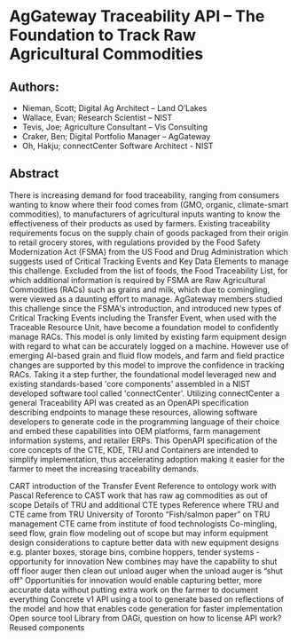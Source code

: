 # AgGateway Traceability API – The Foundation to Track Raw Agricultural Commodities

## Authors:
- Nieman, Scott; Digital Ag Architect – Land O’Lakes
- Wallace, Evan; Research Scientist – NIST
- Tevis, Joe; Agriculture Consultant – Vis Consulting
- Craker, Ben; Digital Portfolio Manager – AgGateway
- Oh, Hakju; connectCenter Software Architect - NIST

## Abstract

There is increasing demand for food traceability, ranging from consumers wanting to know where their food comes from (GMO, organic, climate-smart commodities), to manufacturers of agricultural inputs wanting to know the effectiveness of their products as used by farmers. Existing traceability requirements focus on the supply chain of goods packaged from their origin to retail grocery stores, with regulations provided by the Food Safety Modernization Act (FSMA) from the US Food and Drug Administration which suggests used of Critical Tracking Events and Key Data Elements to manage this challenge. Excluded from the list of foods, the Food Traceability List, for which additional information is required by FSMA are Raw Agricultural Commodities (RACs) such as grains and milk, which due to comingling, were viewed as a daunting effort to manage. AgGateway members studied this challenge since the FSMA's introduction, and introduced new types of Critical Tracking Events including the Transfer Event, when used with the Traceable Resource Unit, have become a foundation model to confidently manage RACs. This model is only limited by existing farm equipment design with regard to what can be accurately logged on a machine. However use of emerging AI-based grain and fluid flow models, and farm and field practice changes are supported by this model to improve the confidence in tracking RACs. Taking it a step further, the foundational model leveraged new and existing standards-based 'core components' assembled in a NIST developed software tool called 'connectCenter'. Utilizing connectCenter a general Traceability API was created as an OpenAPI specification describing endpoints to manage these resources, allowing software developers to generate code in the programming language of their choice and embed these capabilities into OEM platforms, farm management information systems, and retailer ERPs. This OpenAPI specification of the core concepts of the CTE, KDE, TRU and Containers are intended to simplify implementation, thus accelerating adoption making it easier for the farmer to meet the increasing traceability demands. 


CART introduction of the Transfer Event
Reference to ontology work with Pascal
Reference to CAST work that has raw ag commodities as out of scope
Details of TRU and additional CTE types
Reference where TRU and CTE came from
TRU University of Toronto
“Fish/salmon paper” on TRU management
CTE came from institute of food technologists
Co-mingling, seed flow, grain flow modeling out of scope but may inform equipment design considerations to capture better data with new equipment designs
e.g. planter boxes, storage bins, combine hoppers, tender systems - opportunity for innovation
New combines may have the capability to shut off floor auger then clean out unload auger when the unload auger is “shut off”
Opportunities for innovation would enable capturing better, more accurate data without putting extra work on the farmer to document everything
Concrete v1 API using a tool to generate based on reflections of the model and how that enables code generation for faster implementation
Open source tool
Library from OAGi, question on how to license API work?
Reused components
